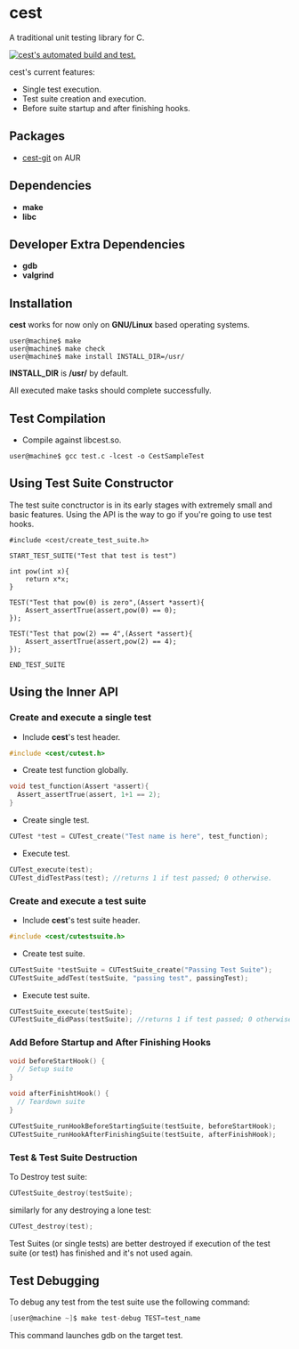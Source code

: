 # cest
A traditional unit testing library for C.

[![cest's automated build and test.](https://travis-ci.com/hadichahine/cest.svg?branch=master)](https://travis-ci.com/hadichahine/cest)

cest's current features:
- Single test execution.
- Test suite creation and execution.
- Before suite startup and after finishing hooks.

## Packages
- [cest-git](https://aur.archlinux.org/packages/cest-git/) on AUR

## Dependencies
- **make**
- **libc**

## Developer Extra Dependencies
- **gdb**
- **valgrind**

## Installation
**cest** works for now only on **GNU/Linux** based operating systems.
```
user@machine$ make
user@machine$ make check
user@machine$ make install INSTALL_DIR=/usr/
```
**INSTALL_DIR** is **/usr/** by default.

All executed make tasks should complete successfully. 

## Test Compilation
- Compile against libcest.so.
```
user@machine$ gcc test.c -lcest -o CestSampleTest
```
## Using Test Suite Constructor

The test suite conctructor is in its early stages with extremely small and basic features. Using the API is the way to go if you're going to use test hooks.
```
#include <cest/create_test_suite.h>

START_TEST_SUITE("Test that test is test")

int pow(int x){
	return x*x;
}

TEST("Test that pow(0) is zero",(Assert *assert){
    Assert_assertTrue(assert,pow(0) == 0);
});

TEST("Test that pow(2) == 4",(Assert *assert){
    Assert_assertTrue(assert,pow(2) == 4);
});

END_TEST_SUITE
```

## Using the Inner API
### Create and execute a single test
- Include **cest**'s test header.
```C
#include <cest/cutest.h>
```

- Create test function globally.
```C
void test_function(Assert *assert){
  Assert_assertTrue(assert, 1+1 == 2);
}
```
- Create single test.
```C
CUTest *test = CUTest_create("Test name is here", test_function);
```
- Execute test.
```C
CUTest_execute(test);
CUTest_didTestPass(test); //returns 1 if test passed; 0 otherwise.
```
### Create and execute a test suite
- Include **cest**'s test suite header.
```C
#include <cest/cutestsuite.h>
```

- Create test suite.
```C
CUTestSuite *testSuite = CUTestSuite_create("Passing Test Suite");
CUTestSuite_addTest(testSuite, "passing test", passingTest);
```

- Execute test suite.
```C
CUTestSuite_execute(testSuite);
CUTestSuite_didPass(testSuite); //returns 1 if test passed; 0 otherwise.
```

### Add Before Startup and After Finishing Hooks
```C
void beforeStartHook() {
  // Setup suite
}

void afterFinishtHook() {
  // Teardown suite
}

CUTestSuite_runHookBeforeStartingSuite(testSuite, beforeStartHook);
CUTestSuite_runHookAfterFinishingSuite(testSuite, afterFinishHook);
```

### Test & Test Suite Destruction
To Destroy test suite:
```C
CUTestSuite_destroy(testSuite);
```
similarly for any destroying a lone test:
```C
CUTest_destroy(test);
```
Test Suites (or single tests) are better destroyed if execution of the test suite (or test) has finished and it's not used again.

## Test Debugging

To debug any test from the test suite use the following command:
```C
[user@machine ~]$ make test-debug TEST=test_name
```
This command launches gdb on the target test.
